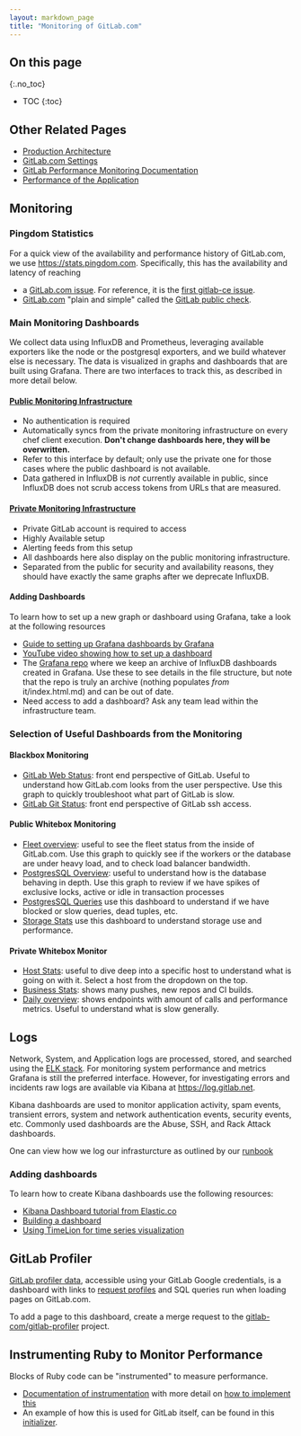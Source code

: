 ```yaml
---
layout: markdown_page
title: "Monitoring of GitLab.com"
---
```


## On this page
{:.no_toc}

- TOC
{:toc}

## Other Related Pages

- [Production Architecture](production-architecture/index.html.md)
- [GitLab.com Settings](/gitlab-com/settings/index.html.md/index.html.md)
- [GitLab Performance Monitoring Documentation](https://docs.gitlab.com/ee/administration/monitoring/performance/introduction.html/index.html.md)
- [Performance of the Application](https://github.com/daijapan/test/tree/master/engineering/performance/index.html.md)

## Monitoring

### Pingdom Statistics

For a quick view of the availability and performance history of GitLab.com, we use <https://stats.pingdom.com>. Specifically, this has the availability and latency of reaching
   - a [GitLab.com issue](http://stats.pingdom.com/81vpf8jyr1h9/1902794/history/index.html.md). For reference, it is the [first gitlab-ce issue](https://gitlab.com/gitlab-org/gitlab-ce/issues/1/index.html.md).
   - [GitLab.com](https://gitlab.com/index.html.md/index.html.md) "plain and simple" called the [GitLab public check](http://stats.pingdom.com/81vpf8jyr1h9/646997/history/index.html.md).

### Main Monitoring Dashboards

We collect data using InfluxDB and Prometheus, leveraging available exporters like the node or the postgresql exporters, and we build whatever else is necessary. The data is visualized in graphs and dashboards that are built using Grafana. There are two interfaces to track this, as described in more detail below.

#### [Public Monitoring Infrastructure](https://dashboards.gitlab.com/index.html.md/index.html.md)

- No authentication is required
- Automatically syncs from the private monitoring infrastructure on every chef client execution. **Don't change dashboards here, they will be overwritten.**
- Refer to this interface by default; only use the private one for those cases where the public dashboard is not available.
- Data gathered in InfluxDB is _not_ currently available in public, since InfluxDB does not scrub access tokens from URLs that are measured.

#### [Private Monitoring Infrastructure](https://dashboards.gitlab.net/index.html.md)

- Private GitLab account is required to access
- Highly Available setup
- Alerting feeds from this setup
- All dashboards here also display on the public monitoring infrastructure.
- Separated from the public for security and availability reasons, they should have exactly the same graphs after we deprecate InfluxDB.

#### Adding Dashboards

To learn how to set up a new graph or dashboard using Grafana, take a look at the following resources

- [Guide to setting up Grafana dashboards by Grafana](http://docs.grafana.org/guides/getting_started/index.html.md/index.html.md)
- [YouTube video showing how to set up a dashboard](https://www.youtube.com/watch?v=sKNZMtoSHN4&index=7&list=PLDGkOdUX1Ujo3wHw9-z5Vo12YLqXRjzg2/index.html.md)
- The [Grafana repo](https://gitlab.com/gitlab-org/grafana-dashboards/index.html.md) where we keep an archive of InfluxDB dashboards created in Grafana. Use these to see details in the file structure, but note that the repo is truly an archive (nothing populates _from_ it/index.html.md) and can be out of date.
- Need access to add a dashboard? Ask any team lead within the infrastructure team.

### Selection of Useful Dashboards from the Monitoring

#### Blackbox Monitoring

* [GitLab Web Status](https://dashboards.gitlab.net/dashboard/db/gitlab-web-status/index.html.md): front end perspective of GitLab. Useful to understand how GitLab.com looks from the user perspective. Use this graph to quickly troubleshoot what part of GitLab is slow.
* [GitLab Git Status](https://dashboards.gitlab.net/dashboard/db/gitlab-git-status/index.html.md): front end perspective of GitLab ssh access.

#### Public Whitebox Monitoring

* [Fleet overview](https://dashboards.gitlab.net/dashboard/db/fleet-overview/index.html.md): useful to see the fleet status from the inside of GitLab.com. Use this graph to quickly see if the workers or the database are under heavy load, and to check load balancer bandwidth.
* [PostgresSQL Overview](https://dashboards.gitlab.net/dashboard/db/postgresql-overview/index.html.md): useful to understand how is the database behaving in depth. Use this graph to review if we have spikes of exclusive locks, active or idle in transaction processes
* [PostgresSQL Queries](https://dashboards.gitlab.net/dashboard/db/postgresql-queries/index.html.md) use this dashboard to understand if we have blocked or slow queries, dead tuples, etc.
* [Storage Stats](https://dashboards.gitlab.net/dashboard/db/storage-stats/index.html.md) use this dashboard to understand storage use and performance.

#### Private Whitebox Monitor

* [Host Stats](https://dashboards.gitlab.net/dashboard/db/host-stats/index.html.md): useful to dive deep into a specific host to understand what is going on with it. Select a host from the dropdown on the top.
* [Business Stats](https://dashboards.gitlab.net/dashboard/db/business-stats/index.html.md): shows many pushes, new repos and CI builds.
* [Daily overview](https://dashboards.gitlab.net/dashboard/db/daily-overview/index.html.md): shows endpoints with amount of calls and performance metrics. Useful to understand what is slow generally.

## Logs

Network, System, and Application logs are processed, stored, and searched using the [ELK stack](https://www.elastic.co/products/index.html.md).
For monitoring system performance and metrics Grafana is still the preferred interface. However, for investigating errors and incidents raw logs are available via Kibana at https://log.gitlab.net.

Kibana dashboards are used to monitor application activity, spam events, transient errors, system and network authentication
events, security events, etc. Commonly used dashboards are the Abuse, SSH, and Rack Attack dashboards.

One can view how we log our infrasturcture as outlined by our
[runbook](https://gitlab.com/gitlab-com/runbooks/blob/master/howto/logging.md/index.html.md)

### Adding dashboards

To learn how to create Kibana dashboards use the following resources:

- [Kibana Dashboard tutorial from Elastic.co](https://www.elastic.co/guide/en/kibana/current/tutorial-dashboard.html/index.html.md)
- [Building a dashboard](https://www.elastic.co/guide/en/kibana/current/dashboard-getting-started.html/index.html.md)
- [Using TimeLion for time series visualization](https://www.elastic.co/guide/en/kibana/current/timelion.html/index.html.md)

## GitLab Profiler

[GitLab profiler data](https://redash.gitlab.com/dashboard/gitlab-profiler-statistics/index.html.md), accessible using your GitLab Google credentials, is a dashboard with links to [request profiles](https://docs.gitlab.com/ee/administration/monitoring/performance/request_profiling.html/index.html.md) and SQL queries run when loading pages on GitLab.com.

To add a page to this dashboard, create a merge request to the [gitlab-com/gitlab-profiler](https://gitlab.com/gitlab-com/gitlab-profiler/index.html.md) project.

## Instrumenting Ruby to Monitor Performance

Blocks of Ruby code can be "instrumented" to measure performance.
  - [Documentation of instrumentation](https://docs.gitlab.com/ee/development/instrumentation.html/index.html.md) with more detail on [how to implement this](https://docs.gitlab.com/ee/development/instrumentation.html#instrumenting-ruby-blocks/index.html.md)
  - An example of how this is used for GitLab itself, can be found in this [initializer](https://gitlab.com/gitlab-org/gitlab-ce/blob/master/config/initializers/8_metrics.rb/index.html.md).
